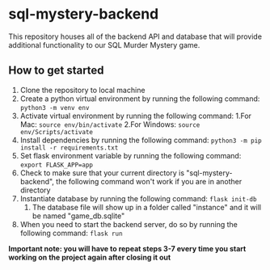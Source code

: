 # sql-mystery-backend

This repository houses all of the backend API and database that will provide additional functionality to our SQL Murder Mystery game.

## How to get started
1. Clone the repository to local machine
2. Create a python virtual environment by running the following command: `python3 -m venv env`
3. Activate virtual environment by running the following command: 
   1.For Mac: `source env/bin/activate`
   2.For Windows: `source env/Scripts/activate`
5. Install dependencies by running the following command: `python3 -m pip install -r requirements.txt`
6. Set flask environment variable by running the following command: `export FLASK_APP=app`
7. Check to make sure that your current directory is "sql-mystery-backend", the following command won't work if you are in another directory
8. Instantiate database by running the following command: `flask init-db` 
   1. The database file will show up in a folder called "instance" and it will be named "game_db.sqlite"
9. When you need to start the backend server, do so by running the following command: `flask run`



**Important note: you will have to repeat steps 3-7 every time you start working on the project again after closing it out**
